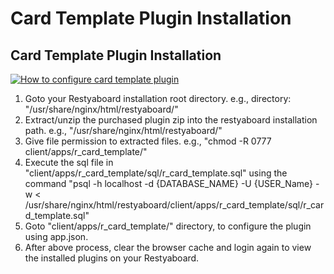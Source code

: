 # Card Template Plugin Installation

## Card Template Plugin Installation

[![How to configure card template plugin](card_template.png)](http://www.youtube.com/watch?v=Hu9hNv9wFyQ)

1.  Goto your Restyaboard installation root directory. e.g., directory: "/usr/share/nginx/html/restyaboard/"
2.  Extract/unzip the purchased plugin zip into the restyaboard installation path. e.g., "/usr/share/nginx/html/restyaboard/"
3.  Give file permission to extracted files. e.g., "chmod -R 0777 client/apps/r_card_template/"
4.  Execute the sql file in "client/apps/r_card_template/sql/r_card_template.sql" using the command "psql -h localhost -d {DATABASE_NAME} -U {USER_Name} -w < /usr/share/nginx/html/restyaboard/client/apps/r_card_template/sql/r_card_template.sql"
5.  Goto "client/apps/r_card_template/" directory, to configure the plugin using app.json.
6.  After above process, clear the browser cache and login again to view the installed plugins on your Restyaboard.